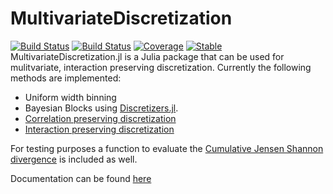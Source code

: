 # MultivariateDiscretization

[![Build Status](https://travis-ci.com/niclaspopp/MultivariateDiscretization.jl.svg?branch=master)](https://travis-ci.com/niclaspopp/MultivariateDiscretization.jl)
[![Build Status](https://ci.appveyor.com/api/projects/status/github/niclaspopp/MultivariateDiscretization.jl?svg=true)](https://ci.appveyor.com/project/niclaspopp/MultivariateDiscretization-jl)
[![Coverage](https://codecov.io/gh/niclaspopp/MultivariateDiscretization.jl/branch/master/graph/badge.svg)](https://codecov.io/gh/niclaspopp/MultivariateDiscretization.jl)
[![Stable](https://img.shields.io/badge/docs-stable-blue.svg)](https://github.com/niclaspopp/MultivariateDiscretization.jl/blob/master/MultivariateDiscretization/Doc%20v0.1.0.ipynb)
<br/>
MultivariateDiscretization.jl is a Julia package that can be used for mulitvariate, interaction preserving discretization. Currently the following methods are implemented:

+ Uniform width binning
+ Bayesian Blocks using [Discretizers.jl](https://github.com/Tchanders/Discretizers.jl).
+ [Correlation preserving discretization](https://ieeexplore.ieee.org/document/1490525)
+ [Interaction preserving discretization](https://link.springer.com/article/10.1007/s10618-014-0350-5)

For testing purposes a function to evaluate the [Cumulative Jensen Shannon divergence](http://eda.mmci.uni-saarland.de/prj/cjs/) is included as well.

Documentation can be found [here](https://github.com/niclaspopp/MultivariateDiscretization.jl/blob/master/MultivariateDiscretization/Doc%20v0.1.0.ipynb)
